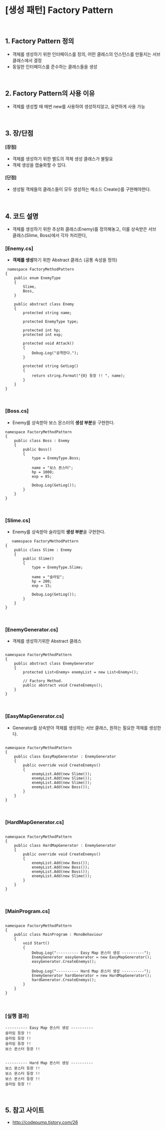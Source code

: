 # [생성 패턴] Factory Pattern 

<br />

## 1. Factory Pattern 정의
- 객체를 생성하기 위한 인터페이스를 정의, 어떤 클래스의 인스턴스를 만들지는 서브 클래스에서 결정
- 동일한 인터페이스를 준수하는 클래스들을 생성

<br />

## 2. Factory Pattern의 사용 이유

- 객체를 생성할 때 매번 new를 사용하여 생성하지않고, 유연하게 사용 가능

<br />

## 3. 장/단점

#### [장점]
- 객체를 생성하기 위한 별도의 객체 생성 클래스가 불필요
- 객체 생성을 캡슐화할 수 있다.

#### [단점]
- 생성될 객체들의 클래스들이 모두 생성하는 메소드 Create()를 구현해야한다.

<br />

## 4. 코드 설명

- 객체를 생성하기 위한 추상화 클래스(Enemy)를 정의해놓고, 이를 상속받은 서브 클래스(Slime, Boss)에서 각자 처리한다,





### [Enemy.cs] 

- **객체를 생성**하기 위한 Abstract 클래스 (공통 속성을 정의)

~~~~
 namespace FactoryMethodPattern
{
    public enum EnemyType
    {
        Slime,
        Boss,
    }

    public abstract class Enemy
    {
        protected string name;

        protected EnemyType type;

        protected int hp;
        protected int exp;

        protected void Attack()
        {
            Debug.Log("공격한다.");
        }

        protected string GetLog()
        {
            return string.Format("{0} 등장 !! ", name);
        }
    }
}
~~~~
<br />

### [Boss.cs] 

- Enemy를 상속받아 보스 몬스터의 **생성 부분**을 구현한다.

~~~~
namespace FactoryMethodPattern
{
    public class Boss : Enemy
    {
        public Boss()
        {
            type = EnemyType.Boss;

            name = "보스 몬스터";
            hp = 1000;
            exp = 85;

            Debug.Log(GetLog());
        }
    }
}
~~~~
<br />

### [Slime.cs]

- Enemy를 상속받아 슬라임의 **생성 부분**을 구현한다.

~~~~
   namespace FactoryMethodPattern
{
    public class Slime : Enemy
    {
        public Slime()
        {
            type = EnemyType.Slime;

            name = "슬라임";
            hp = 200;
            exp = 15;

            Debug.Log(GetLog());
        }
    }
}

~~~~
<br />

### [EnemyGenerator.cs]

- 객체를 생성하기위한 Abstract 클래스

~~~~
   
namespace FactoryMethodPattern
{
    public abstract class EnemyGenerator
    {
        protected List<Enemy> enemyList = new List<Enemy>();

        // Factory Method.
        public abstract void CreateEnemys();
    }
}
~~~~

<br />

### [EasyMapGenerator.cs]

- Generator를 상속받아 객체를 생성하는 서브 클래스, 원하는 필요한 객체를 생성한다.

~~~~

namespace FactoryMethodPattern
{
    public class EasyMapGenerator : EnemyGenerator
    {
        public override void CreateEnemys()
        {
            enemyList.Add(new Slime());
            enemyList.Add(new Slime());
            enemyList.Add(new Slime());
            enemyList.Add(new Boss());
        }
    }
}

~~~~

<br />

### [HardMapGenerator.cs]

~~~~

namespace FactoryMethodPattern
{
    public class HardMapGenerator : EnemyGenerator
    {
        public override void CreateEnemys()
        {
            enemyList.Add(new Boss());
            enemyList.Add(new Boss());
            enemyList.Add(new Boss());
            enemyList.Add(new Slime());
        }
    }
}

~~~~~

<br />

### [MainProgram.cs]

~~~~

namespace FactoryMethodPattern
{
    public class MainProgram : MonoBehaviour
    {
        void Start()
        {
            Debug.Log("---------- Easy Map 몬스터 생성 ----------");
            EnemyGenerator easyGenerator = new EasyMapGenerator();
            easyGenerator.CreateEnemys();

            Debug.Log("---------- Hard Map 몬스터 생성 ----------");
            EnemyGenerator hardGenerator = new HardMapGenerator();
            hardGenerator.CreateEnemys();
        }
    }
}

~~~~~

<br />

### [실행 결과]

	---------- Easy Map 몬스터 생성 ----------
	슬라임 등장 !! 
	슬라임 등장 !! 
	슬라임 등장 !! 
	보스 몬스터 등장 !!


	---------- Hard Map 몬스터 생성 ----------
	보스 몬스터 등장 !!
	보스 몬스터 등장 !!
	보스 몬스터 등장 !!
	슬라임 등장 !! 

<br />

## 5. 참고 사이트
- <http://codepump.tistory.com/26>